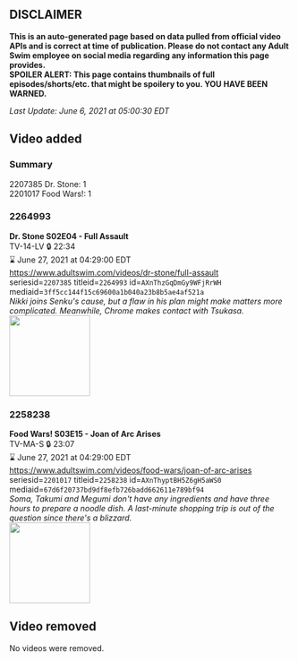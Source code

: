 ## DISCLAIMER
**This is an auto-generated page based on data pulled from official video APIs and is correct at time of publication. Please do not contact any Adult Swim employee on social media regarding any information this page provides.**  
**SPOILER ALERT: This page contains thumbnails of full episodes/shorts/etc. that might be spoilery to you. YOU HAVE BEEN WARNED.**  

_Last Update: June 6, 2021 at 05:00:30 EDT_
## Video added
### Summary
2207385 Dr. Stone: 1  
2201017 Food Wars!: 1  
### 2264993
**Dr. Stone S02E04 - Full Assault**  
TV-14-LV 🔒 22:34  
⌛ June 27, 2021 at 04:29:00 EDT  
https://www.adultswim.com/videos/dr-stone/full-assault  
seriesid=`2207385` titleid=`2264993` id=`AXnThzGqDmGy9WFjRrWH` mediaid=`3ff5cc144f15c69600a1b040a23b8b5ae4af521a`  
_Nikki joins Senku's cause, but a flaw in his plan might make matters more complicated. Meanwhile, Chrome makes contact with Tsukasa._  
<a href="https://media.cdn.adultswim.com/uploads/20210604/thumbnails/2_21641157535-DrStone2_28_FullAssault.png"><img src="https://media.cdn.adultswim.com/uploads/20210604/thumbnails/2_21641157535-DrStone2_28_FullAssault.png" height="144px" /></a>
### 2258238
**Food Wars! S03E15 - Joan of Arc Arises**  
TV-MA-S 🔒 23:07  
⌛ June 27, 2021 at 04:29:00 EDT  
https://www.adultswim.com/videos/food-wars/joan-of-arc-arises  
seriesid=`2201017` titleid=`2258238` id=`AXnThyptBH5Z6gH5aWS0` mediaid=`67d6f20737bd9df8efb726badd662611e789bf94`  
_Soma, Takumi and Megumi don't have any ingredients and have three hours to prepare a noodle dish. A last-minute shopping trip is out of the question since there's a blizzard._  
<a href="https://media.cdn.adultswim.com/uploads/20210604/thumbnails/2_21641158473-FoodWars_052_JoanOfArcArises.png"><img src="https://media.cdn.adultswim.com/uploads/20210604/thumbnails/2_21641158473-FoodWars_052_JoanOfArcArises.png" height="144px" /></a>
## Video removed
No videos were removed.  
